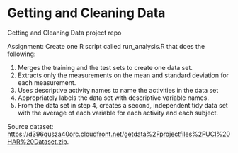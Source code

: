 # Getting and Cleaning Data
Getting and Cleaning Data project repo


Assignment:
Create one R script called run_analysis.R that does the following:
1. Merges the training and the test sets to create one data set.
2. Extracts only the measurements on the mean and standard deviation for each measurement. 
3. Uses descriptive activity names to name the activities in the data set
4. Appropriately labels the data set with descriptive variable names. 
5. From the data set in step 4, creates a second, independent tidy data set with the average of each variable for each activity and each subject.

Source dataset:
https://d396qusza40orc.cloudfront.net/getdata%2Fprojectfiles%2FUCI%20HAR%20Dataset.zip.
